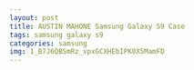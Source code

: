 ```yaml
---
layout: post
title: AUSTIN MAHONE Samsung Galaxy S9 Case
tags: samsung galaxy s9
categories: samsung
img: 1_B7J6QBSmRz_vpxGCXHEbIPK0X5MamFD
---
```

